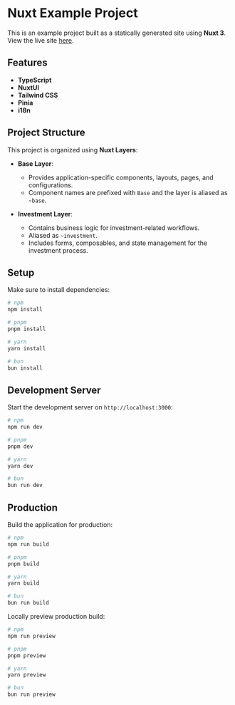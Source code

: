# Nuxt Example Project

This is an example project built as a statically generated site using **Nuxt 3**. View the live site [here](https://cfg-test.letna.dev/).

## Features

- **TypeScript**
- **NuxtUI**
- **Tailwind CSS**
- **Pinia**
- **i18n**

## Project Structure

This project is organized using **Nuxt Layers**:

- **Base Layer**:
  - Provides application-specific components, layouts, pages, and configurations.
  - Component names are prefixed with `Base` and the layer is aliased as `~base`.

- **Investment Layer**:
  - Contains business logic for investment-related workflows.
  - Aliased as `~investment`.
  - Includes forms, composables, and state management for the investment process.


## Setup

Make sure to install dependencies:

```bash
# npm
npm install

# pnpm
pnpm install

# yarn
yarn install

# bun
bun install
```

## Development Server

Start the development server on `http://localhost:3000`:

```bash
# npm
npm run dev

# pnpm
pnpm dev

# yarn
yarn dev

# bun
bun run dev
```

## Production

Build the application for production:

```bash
# npm
npm run build

# pnpm
pnpm build

# yarn
yarn build

# bun
bun run build
```

Locally preview production build:

```bash
# npm
npm run preview

# pnpm
pnpm preview

# yarn
yarn preview

# bun
bun run preview
```
